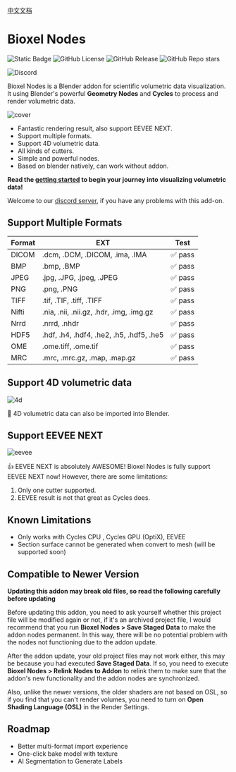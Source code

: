 [中文文档](https://uj6xfhbzp0.feishu.cn/wiki/Qx3VwHuNPimeI8kr6nDcvl1DnHf?from=from_copylink)

# Bioxel Nodes

![Static Badge](https://img.shields.io/badge/Blender-orange?style=for-the-badge&logo=blender&logoColor=white&color=black)
![GitHub License](https://img.shields.io/github/license/OmooLab/BioxelNodes?style=for-the-badge&labelColor=black)
![GitHub Release](https://img.shields.io/github/v/release/OmooLab/BioxelNodes?style=for-the-badge&labelColor=black)
![GitHub Repo stars](https://img.shields.io/github/stars/OmooLab/BioxelNodes?style=for-the-badge&labelColor=black)

![Discord](https://img.shields.io/discord/1265129134397587457?style=for-the-badge&logo=discord&label=Discord&labelColor=white&color=black&link=https%3A%2F%2Fdiscord.gg%2FpYkNyq2TjE)

Bioxel Nodes is a Blender addon for scientific volumetric data visualization. It using Blender's powerful **Geometry Nodes** and **Cycles** to process and render volumetric data.

![cover](https://omoolab.github.io/BioxelNodes/latest/assets/cover.png)

-   Fantastic rendering result, also support EEVEE NEXT.
-   Support multiple formats.
-   Support 4D volumetric data.
-   All kinds of cutters.
-   Simple and powerful nodes.
-   Based on blender natively, can work without addon.

**Read the [getting started](https://omoolab.github.io/BioxelNodes/latest/installation) to begin your journey into visualizing volumetric data!**

Welcome to our [discord server](https://discord.gg/pYkNyq2TjE), if you have any problems with this add-on.

## Support Multiple Formats

| Format | EXT                                      | Test    |
| ------ | ---------------------------------------- | ------- |
| DICOM  | .dcm, .DCM, .DICOM, .ima, .IMA           | ✅ pass |
| BMP    | .bmp, .BMP                               | ✅ pass |
| JPEG   | .jpg, .JPG, .jpeg, .JPEG                 | ✅ pass |
| PNG    | .png, .PNG                               | ✅ pass |
| TIFF   | .tif, .TIF, .tiff, .TIFF                 | ✅ pass |
| Nifti  | .nia, .nii, .nii.gz, .hdr, .img, .img.gz | ✅ pass |
| Nrrd   | .nrrd, .nhdr                             | ✅ pass |
| HDF5   | .hdf, .h4, .hdf4, .he2, .h5, .hdf5, .he5 | ✅ pass |
| OME    | .ome.tiff, .ome.tif                      | ✅ pass |
| MRC    | .mrc, .mrc.gz, .map, .map.gz             | ✅ pass |

## Support 4D volumetric data

![4d](https://omoolab.github.io/BioxelNodes/latest/assets/4d-time.gif)

🥰 4D volumetric data can also be imported into Blender.

## Support EEVEE NEXT

![eevee](https://omoolab.github.io/BioxelNodes/latest/assets/eevee.gif)

👍 EEVEE NEXT is absolutely AWESOME! Bioxel Nodes is fully support EEVEE NEXT now! However, there are some limitations:

1. Only one cutter supported.
2. EEVEE result is not that great as Cycles does.

## Known Limitations

-   Only works with Cycles CPU , Cycles GPU (OptiX), EEVEE
-   Section surface cannot be generated when convert to mesh (will be supported soon)

## Compatible to Newer Version

**Updating this addon may break old files, so read the following carefully before updating**

Before updating this addon, you need to ask yourself whether this project file will be modified again or not, if it's an archived project file, I would recommend that you run **Bioxel Nodes > Save Staged Data** to make the addon nodes permanent. In this way, there will be no potential problem with the nodes not functioning due to the addon update.

After the addon update, your old project files may not work either, this may be because you had executed **Save Staged Data**. If so, you need to execute **Bioxel Nodes > Relink Nodes to Addon** to relink them to make sure that the addon's new functionality and the addon nodes are synchronized.

Also, unlike the newer versions, the older shaders are not based on OSL, so if you find that you can't render volumes, you need to turn on **Open Shading Language (OSL)** in the Render Settings.

## Roadmap

-   Better multi-format import experience
-   One-click bake model with texture
-   AI Segmentation to Generate Labels
